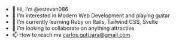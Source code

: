 - 👋 Hi, I’m @estevan086
- 👀 I’m interested in Modern Web Development and playing guitar
- 🌱 I’m currently learning Ruby on Rails, Tailwind CSS, Svelte
- 💞️ I’m looking to collaborate on anything attractive
- 📫 How to reach me carlos.guti.jara@gmail.com

<!---
estevan086/estevan086 is a ✨ special ✨ repository because its `README.md` (this file) appears on your GitHub profile.
You can click the Preview link to take a look at your changes.
--->
